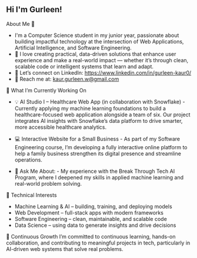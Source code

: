 ## Hi I'm Gurleen!

About Me 👋
- I'm a Computer Science student in my junior year, passionate about building impactful technology at the intersection of Web Applications, Artificial Intelligence, and Software Engineering.
- 🌟 I love creating practical, data-driven solutions that enhance user experience and make a real-world impact — whether it’s through clean, scalable code or intelligent systems that learn and adapt.
- 📍 Let’s connect on LinkedIn: https://www.linkedin.com/in/gurleen-kaur0/
- 📧 Reach me at: kaur.gurleen.w@gmail.com



🚀 What I’m Currently Working On
- 💡 AI Studio I – Healthcare Web App (in collaboration with Snowflake)
      - Currently applying my machine learning foundations to build a healthcare-focused web application alongside a team of six. Our project integrates AI insights with Snowflake’s data platform to drive smarter, more accessible healthcare analytics.
- 💻 Interactive Website for a Small Business
      - As part of my Software Engineering course, I’m developing a fully interactive online platform to help a family business strengthen its digital presence and streamline operations.

- 💬 Ask Me About:
      - My experience with the Break Through Tech AI Program, where I deepened my skills in applied machine learning and real-world problem solving.



🧠 Technical Interests
- Machine Learning & AI – building, training, and deploying models
- Web Development – full-stack apps with modern frameworks
- Software Engineering – clean, maintainable, and scalable code
- Data Science – using data to generate insights and drive decisions


🌱 Continuous Growth
I’m committed to continuous learning, hands-on collaboration, and contributing to meaningful projects in tech, particularly in AI-driven web systems that solve real problems.







<!--
**gurleencodes/gurleencodes** is a ✨ _special_ ✨ repository because its `README.md` (this file) appears on your GitHub profile.

Here are some ideas to get you started:

- 🔭 I’m currently working on AI studio. 
- 🌱 I’m currently learning machine learning foundations!
- 👯 I’m looking to collaborate on open source projects with AI or machine learning models!
- 💬 Ask me about my experience with Break Through Tech AI!
- 📫 How to reach me: 
-->




